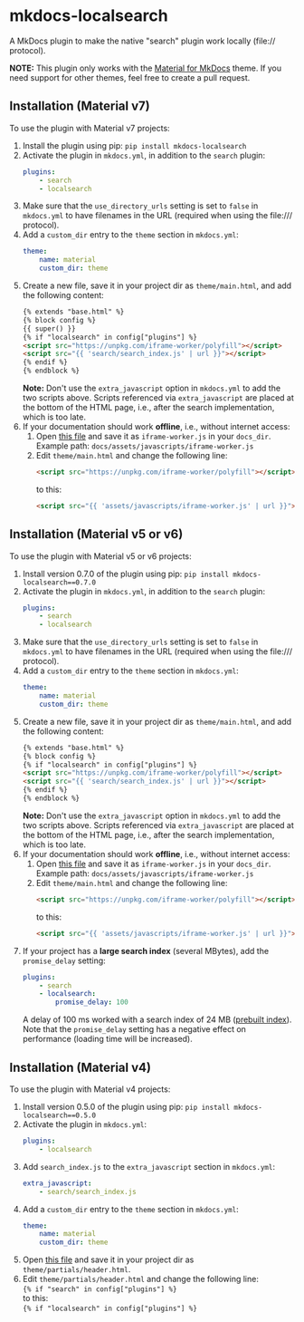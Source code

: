 # mkdocs-localsearch

A MkDocs plugin to make the native "search" plugin work locally (file:// protocol).

**NOTE:** This plugin only works with the [Material for MkDocs](https://squidfunk.github.io/mkdocs-material/) theme. If you need support for other themes, feel free to create a pull request.

## Installation (Material v7)

To use the plugin with Material v7 projects:

1. Install the plugin using pip: `pip install mkdocs-localsearch`
2. Activate the plugin in `mkdocs.yml`, in addition to the `search` plugin:
    ```yaml
    plugins:
        - search
        - localsearch
    ```
3. Make sure that the `use_directory_urls` setting is set to `false` in `mkdocs.yml` to have filenames in the URL (required when using the file:/// protocol).
4. Add a `custom_dir` entry to the `theme` section in `mkdocs.yml`:
    ```yaml
    theme:
        name: material
        custom_dir: theme
    ```
5. Create a new file, save it in your project dir as `theme/main.html`, and add the following content: 
    ```html
    {% extends "base.html" %}
    {% block config %}
    {{ super() }}
    {% if "localsearch" in config["plugins"] %}
    <script src="https://unpkg.com/iframe-worker/polyfill"></script>
    <script src="{{ 'search/search_index.js' | url }}"></script>
    {% endif %}
    {% endblock %}
    ```
    **Note:** Don't use the `extra_javascript` option in `mkdocs.yml` to add the two scripts above. Scripts referenced via `extra_javascript` are placed at the bottom of the HTML page, i.e., after the search implementation, which is too late.
6. If your documentation should work **offline**, i.e., without internet access:
    1. Open [this file](https://unpkg.com/iframe-worker/polyfill) and save it as `iframe-worker.js` in your `docs_dir`.<br>
       Example path: `docs/assets/javascripts/iframe-worker.js`
    2. Edit `theme/main.html` and change the following line:
       ```html
       <script src="https://unpkg.com/iframe-worker/polyfill"></script>
       ```
       to this:
       ```html
       <script src="{{ 'assets/javascripts/iframe-worker.js' | url }}"></script>
       ```   

## Installation (Material v5 or v6)

To use the plugin with Material v5 or v6 projects:

1. Install version 0.7.0 of the plugin using pip: `pip install mkdocs-localsearch==0.7.0`
2. Activate the plugin in `mkdocs.yml`, in addition to the `search` plugin:
    ```yaml
    plugins:
        - search
        - localsearch
    ```
3. Make sure that the `use_directory_urls` setting is set to `false` in `mkdocs.yml` to have filenames in the URL (required when using the file:/// protocol).
4. Add a `custom_dir` entry to the `theme` section in `mkdocs.yml`:
    ```yaml
    theme:
        name: material
        custom_dir: theme
    ```
5. Create a new file, save it in your project dir as `theme/main.html`, and add the following content: 
    ```html
    {% extends "base.html" %}
    {% block config %}
    {% if "localsearch" in config["plugins"] %}
    <script src="https://unpkg.com/iframe-worker/polyfill"></script>
    <script src="{{ 'search/search_index.js' | url }}"></script>
    {% endif %}
    {% endblock %}
    ```
    **Note:** Don't use the `extra_javascript` option in `mkdocs.yml` to add the two scripts above. Scripts referenced via `extra_javascript` are placed at the bottom of the HTML page, i.e., after the search implementation, which is too late.
6. If your documentation should work **offline**, i.e., without internet access:
    1. Open [this file](https://unpkg.com/iframe-worker/polyfill) and save it as `iframe-worker.js` in your `docs_dir`.<br>
       Example path: `docs/assets/javascripts/iframe-worker.js`
    2. Edit `theme/main.html` and change the following line:
       ```html
       <script src="https://unpkg.com/iframe-worker/polyfill"></script>
       ```
       to this:
       ```html
       <script src="{{ 'assets/javascripts/iframe-worker.js' | url }}"></script>
       ```   
7. If your project has a **large search index** (several MBytes), add the `promise_delay` setting:
    ```yaml
    plugins:
        - search
        - localsearch:
            promise_delay: 100
    ```
    A delay of 100 ms worked with a search index of 24 MB ([prebuilt index](https://www.mkdocs.org/user-guide/configuration/#prebuild_index)).<br>Note that the `promise_delay` setting has a negative effect on performance (loading time will be increased).

## Installation (Material v4)

To use the plugin with Material v4 projects:

1. Install version 0.5.0 of the plugin using pip: `pip install mkdocs-localsearch==0.5.0`
2. Activate the plugin in `mkdocs.yml`:
    ```yaml
    plugins:
        - localsearch
    ```
3. Add `search_index.js` to the `extra_javascript` section in `mkdocs.yml`:
    ```yaml
    extra_javascript:
        - search/search_index.js
    ```
4. Add a `custom_dir` entry to the `theme` section in `mkdocs.yml`:
    ```yaml
    theme:
        name: material
        custom_dir: theme
    ```
5. Open [this file](https://raw.githubusercontent.com/squidfunk/mkdocs-material/0730aae9c2ca8c689cc5ef4d214036b2d532138e/material/partials/header.html) and save it in your project dir as `theme/partials/header.html`.
6. Edit `theme/partials/header.html` and change the following line:<br>
   `{% if "search" in config["plugins"] %}`<br>
   to this:<br>
   `{% if "localsearch" in config["plugins"] %}`
